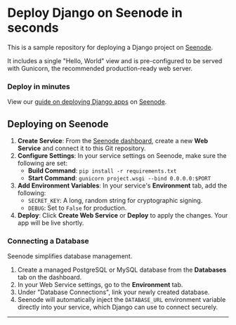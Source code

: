 # Deploy Django on Seenode in seconds

This is a sample repository for deploying a Django project on [Seenode](https://seenode.com).

It includes a single "Hello, World" view and is pre-configured to be served with Gunicorn, the recommended production-ready web server.

### Deploy in minutes
View our [guide on deploying Django apps](https://seenode.com/docs/frameworks/python/django/) on [Seenode](https://seenode.com).


## Deploying on Seenode

1.  **Create Service**: From the [Seenode dashboard](https://cloud.seenode.com), create a new **Web Service** and connect it to this Git repository.
2.  **Configure Settings**: In your service settings on Seenode, make sure the following are set:
    *   **Build Command**: `pip install -r requirements.txt`
    *   **Start Command**: `gunicorn project.wsgi --bind 0.0.0.0:$PORT`
3.  **Add Environment Variables**: In your service's **Environment** tab, add the following:
    *   `SECRET_KEY`: A long, random string for cryptographic signing.
    *   `DEBUG`: Set to `False` for production.
4.  **Deploy**: Click **Create Web Service** or **Deploy** to apply the changes. Your app will be live shortly.

### Connecting a Database

Seenode simplifies database management.
1.  Create a managed PostgreSQL or MySQL database from the **Databases** tab on the dashboard.
2.  In your Web Service settings, go to the **Environment** tab.
3.  Under "Database Connections", link your newly created database.
4.  Seenode will automatically inject the `DATABASE_URL` environment variable directly into your service, which Django can use to connect securely.


***
